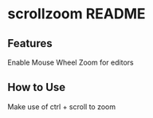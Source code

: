 # scrollzoom README
## Features
Enable Mouse Wheel Zoom for editors

## How to Use

Make use of ctrl + scroll to zoom

